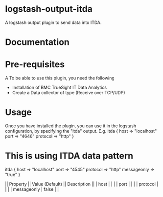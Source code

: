 # logstash-output-itda
A logstash output plugin to send data into ITDA.

# Documentation

# Pre-requisites
A To be able to use this plugin, you need the following
* Installation of BMC TrueSight IT Data Analytics
* Create a Data collector of type (Receive over TCP/UDP)

# Usage
Once you have installed the plugin, you can use it in the logstash configuration, by specifying the "itda" output.
E.g.
itda {
    host => "localhost"
    port => "4646"
    protocol => "http"
  }
# This is using ITDA data pattern
  itda {
    host => "localhost"
    port => "4545"
    protocol => "http"
    messageonly => "true"
  }

|| Property || Value (Default) || Description ||
| host | | |
| port | | |
| protocol | | |
| messageonly | false | |


